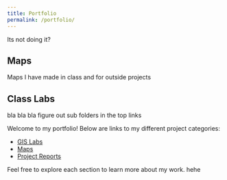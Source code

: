 ```yaml
---
title: Portfolio
permalink: /portfolio/
---
```

Its not doing it?
## Maps
Maps I have made in class and for outside projects

## Class Labs
bla bla bla
figure out sub folders in the top links

Welcome to my portfolio! Below are links to my different project categories:

- [GIS Labs](/labs/)
- [Maps](/portfolio/maps/)
- [Project Reports](/reports/)

Feel free to explore each section to learn more about my work.
hehe
